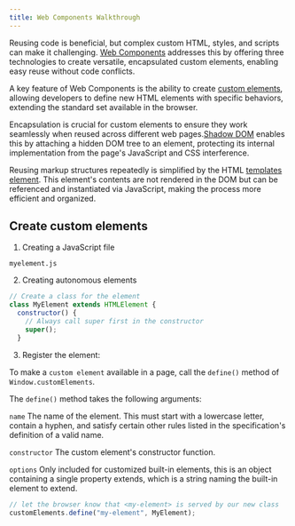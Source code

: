 ```yaml
---
title: Web Components Walkthrough
---
```


Reusing code is beneficial, but complex custom HTML, styles, and scripts can make it challenging. [Web Components](https://developer.mozilla.org/en-US/docs/Web/API/Web_Components#concepts_and_usage) addresses this by offering three technologies to create versatile, encapsulated custom elements, enabling easy reuse without code conflicts.

A key feature of Web Components is the ability to create [custom elements](https://javascript.info/custom-elements), allowing developers to define new HTML elements with specific behaviors, extending the standard set available in the browser.

Encapsulation is crucial for custom elements to ensure they work seamlessly when reused across different web pages.[Shadow DOM](https://javascript.info/shadow-dom) enables this by attaching a hidden DOM tree to an element, protecting its internal implementation from the page's JavaScript and CSS interference.

Reusing markup structures repeatedly is simplified by the HTML [templates element](https://javascript.info/template-element). This element's contents are not rendered in the DOM but can be referenced and instantiated via JavaScript, making the process more efficient and organized.

## Create custom elements

1. Creating a JavaScript file

`myelement.js`

2. Creating autonomous elements

```js
// Create a class for the element
class MyElement extends HTMLElement {
  constructor() {
    // Always call super first in the constructor
    super();
  }
```
3. Register the element:

To make a `custom element` available in a page, call the `define()` method of `Window.customElements`.

The `define()` method takes the following arguments:

`name`
The name of the element. This must start with a lowercase letter, contain a hyphen, and satisfy certain other rules listed in the specification's definition of a valid name.

`constructor`
The custom element's constructor function.

`options`
Only included for customized built-in elements, this is an object containing a single property extends, which is a string naming the built-in element to extend.

```js
// let the browser know that <my-element> is served by our new class
customElements.define("my-element", MyElement);
```
 

